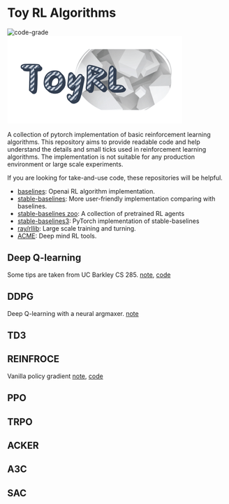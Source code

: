 # Toy RL Algorithms

![code-grade](https://www.code-inspector.com/project/19281/status/svg)  
![logo](assets/logo.png)

A collection of pytorch implementation of basic reinforcement learning algorithms. This repository aims to provide
readable code and help understand the details and small ticks used in reinforcement learning algorithms. The
implementation is not suitable for any production environment or large scale experiments.

If you are looking for take-and-use code, these repositories will be helpful.

- [baselines](https://github.com/openai/baselines/): Openai RL algorithm implementation.
- [stable-baselines](https://github.com/hill-a/stable-baselines): More user-friendly implementation comparing with
  baselines.
- [stable-baselines zoo](https://github.com/araffin/rl-baselines-zoo): A collection of pretrained RL agents
- [stable-baselines3](https://github.com/DLR-RM/stable-baselines3): PyTorch implementation of stable-baselines
- [ray/rllib](https://github.com/ray-project/ray): Large scale training and turning.
- [ACME](https://github.com/deepmind/acme): Deep mind RL tools.

## Deep Q-learning

Some tips are taken from UC Barkley CS 285.  [note](notebook/deepQLearning.ipynb), [code](algorithms/dqn.py)

## DDPG

Deep Q-learning with a neural argmaxer.
[note](notebook/DDPG.ipynb)  

## TD3

## REINFROCE
Vanilla policy gradient [note](notebook/REINFORCE.ipynb), [code](algorithms/reinforce.py)    

## PPO

## TRPO

## ACKER

## A3C

## SAC